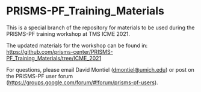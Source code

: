 # PRISMS-PF_Training_Materials
This is a special branch of the repository for materials to be used during the PRISMS-PF training workshop at TMS ICME 2021.

The updated materials for the workshop can be found in: https://github.com/prisms-center/PRISMS-PF_Training_Materials/tree/ICME_2021

For questions, please email David Montiel (dmontiel@umich.edu) or post on the PRISMS-PF user forum (https://groups.google.com/forum/#!forum/prisms-pf-users).

